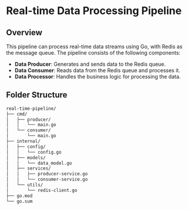 # Real-time Data Processing Pipeline

## Overview  

This pipeline can process real-time data streams using Go, with Redis as the message queue. The pipeline consists of the following components:  

- **Data Producer**: Generates and sends data to the Redis queue.  
- **Data Consumer**: Reads data from the Redis queue and processes it.  
- **Data Processor**: Handles the business logic for processing the data.  

## Folder Structure  
```bash
real-time-pipeline/
├── cmd/
│   ├── producer/
│   │   └── main.go
│   └── consumer/
│       └── main.go
├── internal/
│   ├── config/
│   │   └── config.go
│   ├── models/
│   │   └── data_model.go
│   ├── services/
│   │   ├── producer-service.go
│   │   └── consumer-service.go
│   └── utils/
│       └── redis-client.go
├── go.mod
└── go.sum
```
